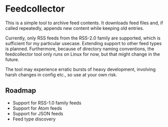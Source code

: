 # Feedcollector

This is a simple tool to archive feed contents. It downloads feed
files and, if called repeatedly, appends new content while keeping old
entries.

Currently, only RSS feeds from the RSS-2.0 family are supported, which
is sufficient for my particular usecase. Extending support to other
feed types is planned. Furthermore, because of directory naming
conventions, the feedcollector tool only runs on Linux for now, but
that might change in the future.

The tool may experience erratic bursts of heavy development, involving
harsh changes in config etc., so use at your own risk.

## Roadmap

- Support for RSS-1.0 family feeds
- Support for Atom feeds
- Support for JSON feeds
- Feed type discovery
